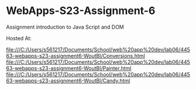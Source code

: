 
# WebApps-S23-Assignment-6
Assignment introduction to Java Script and DOM

Hosted At: 

[file:///C:/Users/s561217/Documents/School/web%20app%20dev/lab06/44563-webapps-s23-assignment6-WoutBl/Conversions.html](file:///C:/Users/s561217/Documents/School/web%20app%20dev/lab06/44563-webapps-s23-assignment6-WoutBl/Conversions.html)
[file:///C:/Users/s561217/Documents/School/web%20app%20dev/lab06/44563-webapps-s23-assignment6-WoutBl/Painter.html](file:///C:/Users/s561217/Documents/School/web%20app%20dev/lab06/44563-webapps-s23-assignment6-WoutBl/Painter.html)
[file:///C:/Users/s561217/Documents/School/web%20app%20dev/lab06/44563-webapps-s23-assignment6-WoutBl/Candy.html](file:///C:/Users/s561217/Documents/School/web%20app%20dev/lab06/44563-webapps-s23-assignment6-WoutBl/Candy.html)
